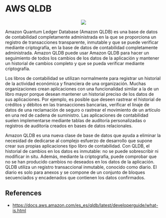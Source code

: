 # AWS QLDB

<p align="center">
  <img src="https://github.com/dimasx010/knowledge/assets/105082657/8e8bb98a-2dfb-4776-8653-9b26df0b230d">
</p>

Amazon Quantum Ledger Database (Amazon QLDB) es una base de datos de contabilidad completamente administrada en la que se proporciona un registro de transacciones transparente, inmutable y que se puede verificar mediante criptografía, en la base de datos de contabilidad completamente administrada. Amazon QLDB puede usar Amazon QLDB para hacer un seguimiento de todos los cambios de los datos de la aplicación y mantener un historial de cambios completo y que se pueda verificar mediante criptografía.

Los libros de contabilidad se utilizan normalmente para registrar un historial de la actividad económica y financiera de una organización. Muchas organizaciones crean aplicaciones con una funcionalidad similar a la de un libro mayor porque desean mantener un historial preciso de los datos de sus aplicaciones. Por ejemplo, es posible que deseen rastrear el historial de créditos y débitos en las transacciones bancarias, verificar el linaje de datos de una reclamación de seguro o rastrear el movimiento de un artículo en una red de cadena de suministro. Las aplicaciones de contabilidad suelen implementarse mediante tablas de auditoría personalizadas o registros de auditoría creados en bases de datos relacionales. 

Amazon QLDB es una nueva clase de base de datos que ayuda a eliminar la necesidad de dedicarse al complejo esfuerzo de desarrollo que supone crear sus propias aplicaciones tipo libro de contabilidad. Con QLDB, el historial de cambios en los datos es inmutable: no se puede sobrescribir ni modificar in situ. Además, mediante la criptografía, puede comprobar que no se han producido cambios no deseados en los datos de la aplicación. QLDB utiliza un registro transaccional inmutable, conocido como diario. El diario es solo para anexos y se compone de un conjunto de bloques secuenciados y encadenados que contienen los datos confirmados.

## References
- https://docs.aws.amazon.com/es_es/qldb/latest/developerguide/what-is.html
